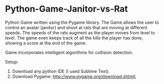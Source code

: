 # Python-Game-Janitor-vs-Rat
Python Game written using the Pygame library. The Game allows the user to control an avatar (janitor) and shoot at rats that are moving at different speeds. The speeds of the rats augment as the player moves from level to level. The game even keeps track of all the kills the player has done, showing a score at the end of the game. 

Game incorporates intelligent algorithms for collision detection. 

Setup: 

1. Download any python IDE (I used Sublime Text). 
2. Download Pygame: http://www.pygame.org/download.shtml\

